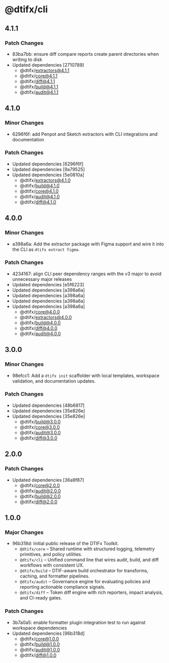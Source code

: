# @dtifx/cli

## 4.1.1

### Patch Changes

- 83ba7bb: ensure diff compare reports create parent directories when writing to disk
- Updated dependencies [2710789]
  - @dtifx/extractors@4.1.1
  - @dtifx/core@4.1.1
  - @dtifx/diff@4.1.1
  - @dtifx/build@4.1.1
  - @dtifx/audit@4.1.1

## 4.1.0

### Minor Changes

- 6296f6f: add Penpot and Sketch extractors with CLI integrations and documentation

### Patch Changes

- Updated dependencies [6296f6f]
- Updated dependencies [9a79525]
- Updated dependencies [5e0810a]
  - @dtifx/extractors@4.1.0
  - @dtifx/build@4.1.0
  - @dtifx/core@4.1.0
  - @dtifx/audit@4.1.0
  - @dtifx/diff@4.1.0

## 4.0.0

### Minor Changes

- a398a6a: Add the extractor package with Figma support and wire it into the CLI as
  `dtifx extract figma`.

### Patch Changes

- 4234167: align CLI peer dependency ranges with the v3 major to avoid unnecessary major releases
- Updated dependencies [e5f6223]
- Updated dependencies [a398a6a]
- Updated dependencies [a398a6a]
- Updated dependencies [a398a6a]
- Updated dependencies [a398a6a]
  - @dtifx/core@4.0.0
  - @dtifx/extractors@4.0.0
  - @dtifx/build@4.0.0
  - @dtifx/diff@4.0.0
  - @dtifx/audit@4.0.0

## 3.0.0

### Minor Changes

- 98efcc1: Add a `dtifx init` scaffolder with local templates, workspace validation, and
  documentation updates.

### Patch Changes

- Updated dependencies [48b6817]
- Updated dependencies [35e826e]
- Updated dependencies [35e826e]
  - @dtifx/build@3.0.0
  - @dtifx/core@3.0.0
  - @dtifx/audit@3.0.0
  - @dtifx/diff@3.0.0

## 2.0.0

### Patch Changes

- Updated dependencies [36a9f87]
  - @dtifx/core@2.0.0
  - @dtifx/audit@2.0.0
  - @dtifx/build@2.0.0
  - @dtifx/diff@2.0.0

<!-- markdownlint-disable MD024 -->

## 1.0.0

### Major Changes

- 96b318d: Initial public release of the DTIFx Toolkit.
  - `@dtifx/core` – Shared runtime with structured logging, telemetry primitives, and policy
    utilities.
  - `@dtifx/cli` – Unified command line that wires audit, build, and diff workflows with consistent
    UX.
  - `@dtifx/build` – DTIF-aware build orchestrator for transforms, caching, and formatter pipelines.
  - `@dtifx/audit` – Governance engine for evaluating policies and reporting actionable compliance
    signals.
  - `@dtifx/diff` – Token diff engine with rich reporters, impact analysis, and CI-ready gates.

### Patch Changes

- 3b7a0a5: enable formatter plugin integration test to run against workspace dependencies
- Updated dependencies [96b318d]
  - @dtifx/core@1.0.0
  - @dtifx/build@1.0.0
  - @dtifx/audit@1.0.0
  - @dtifx/diff@1.0.0
